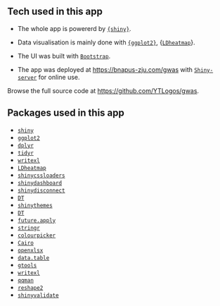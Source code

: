 ## Tech used in this app 

+ The whole app is powererd by [`{shiny}`](https://github.com/rstudio/shiny).

+ Data visualisation is mainly done with [`{ggplot2}`](https://github.com/tidyverse/ggplot2), {[`LDheatmap`](https://sfustatgen.github.io/LDheatmap/)}.

+ The UI was built with [`Bootstrap`](https://getbootstrap.com/).

+ The app was deployed at https://bnapus-zju.com/gwas with [`Shiny-server`](https://rstudio.com/products/shiny/shiny-server/) for online use.

Browse the full source code at https://github.com/YTLogos/gwas.

## Packages used in this app

* [`shiny`](https://github.com/rstudio/shiny)
* [`ggplot2`](https://github.com/tidyverse/ggplot2)
* [`dplyr`](https://github.com/tidyverse/dplyr)
* [`tidyr`](https://github.com/tidyverse/tidyr)
* [`writexl`](https://github.com/ropensci/writexl)
* [`LDheatmap`](https://sfustatgen.github.io/LDheatmap/)
* [`shinycssloaders`](https://github.com/daattali/shinycssloaders)
* [`shinydashboard`](https://rstudio.github.io/shinydashboard/)
* [`shinydisconnect`](https://github.com/daattali/shinydisconnect)
* [`DT`](https://github.com/rstudio/DT)
* [`shinythemes`](https://github.com/rstudio/shinythemes)
* [`DT`]("https://github.com/rstudio/DT")
* [`future.apply`](https://github.com/HenrikBengtsson/future.apply)
* [`stringr`](https://github.com/tidyverse/stringr)
* [`colourpicker`](https://github.com/daattali/colourpicker)
* [`Cairo`](http://www.rforge.net/Cairo/)
* [`openxlsx`](https://github.com/awalker89/openxlsx)
* [`data.table`](https://github.com/Rdatatable/data.table)
* [`gtools`](https://github.com/r-gregmisc/gtools)
* [`writexl`](https://github.com/ropensci/writexl)
* [`qqman`](https://github.com/stephenturner/qqman)
* [`reshape2`](https://github.com/hadley/reshape)
* [`shinyvalidate`](https://github.com/rstudio/shinyvalidate)

